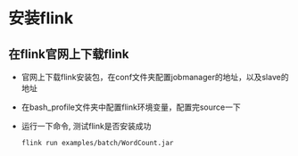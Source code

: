 # 安装flink

## 在flink官网上下载flink

* 官网上下载flink安装包，在conf文件夹配置jobmanager的地址，以及slave的地址

* 在bash_profile文件夹中配置flink环境变量，配置完source一下

* 运行一下命令, 测试flink是否安装成功

  ```
  flink run examples/batch/WordCount.jar
  ```

  